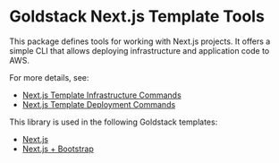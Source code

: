 # Goldstack Next.js Template Tools

This package defines tools for working with Next.js projects. It offers a simple CLI that allows deploying infrastructure and application code to AWS.

For more details, see:

- [Next.js Template Infrastructure Commands](https://docs.goldstack.party/docs/templates/app-nextjs#infrastructure-commands-1)
- [Next.js Template Deployment Commands](https://docs.goldstack.party/docs/templates/app-nextjs#deployment-3)

This library is used in the following Goldstack templates:

- [Next.js](https://goldstack.party/templates/nextjs)
- [Next.js + Bootstrap](https://goldstack.party/templates/nextjs-bootstrap)
